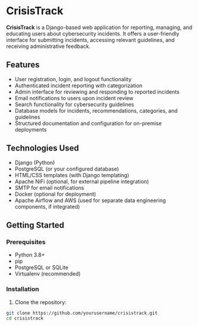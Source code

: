 # CrisisTrack

**CrisisTrack** is a Django-based web application for reporting, managing, and educating users about cybersecurity incidents. It offers a user-friendly interface for submitting incidents, accessing relevant guidelines, and receiving administrative feedback.

## Features

- User registration, login, and logout functionality
- Authenticated incident reporting with categorization
- Admin interface for reviewing and responding to reported incidents
- Email notifications to users upon incident review
- Search functionality for cybersecurity guidelines
- Database models for incidents, recommendations, categories, and guidelines
- Structured documentation and configuration for on-premise deployments

## Technologies Used

- Django (Python)
- PostgreSQL (or your configured database)
- HTML/CSS templates (with Django templating)
- Apache NiFi (optional, for external pipeline integration)
- SMTP for email notifications
- Docker (optional for deployment)
- Apache Airflow and AWS (used for separate data engineering components, if integrated)

## Getting Started

### Prerequisites

- Python 3.8+
- pip
- PostgreSQL or SQLite
- Virtualenv (recommended)

### Installation

1. Clone the repository:

```bash
git clone https://github.com/yourusername/crisistrack.git
cd crisistrack
